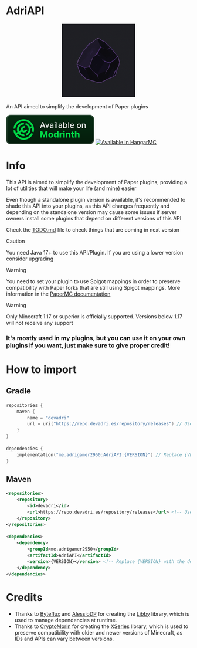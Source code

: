 # AdriAPI

<!--suppress HtmlDeprecatedAttribute -->
<p align="center">
    <img src="./logo.png" height="200" alt="Logo" />
</p>

An API aimed to simplify the development of Paper plugins

[![Available in Modrinth](https://raw.githubusercontent.com/intergrav/devins-badges/refs/heads/v3/assets/cozy/available/modrinth_vector.svg)](https://modrinth.com/plugin/adriapi)
[![Available in HangarMC](https://raw.githubusercontent.com/intergrav/devins-badges/refs/heads/v3/assets/cozy/available/hangar_vector.svg)](https://hangar.papermc.io/devadri/AdriAPI)

# Info

This API is aimed to simplify the development of Paper plugins,
providing a lot of utilities that will make your life (and mine) easier

Even though a standalone plugin version is available, it's recommended to shade this API into your
plugins, as this API changes frequently and depending on the standalone version may cause
some issues if server owners install some plugins that depend on different versions of this API

Check the [TODO.md](https://github.com/Adrigamer2950/AdriAPI/blob/master/TODO.md) file to check things that are coming in next version

> [!CAUTION]
> You need Java 17+ to use this API/Plugin. If you are using a lower version consider upgrading

> [!WARNING]
> You need to set your plugin to use Spigot mappings in order to preserve compatibility with 
> Paper forks that are still using Spigot mappings.
> More information in the [PaperMC documentation](https://docs.papermc.io/paper/dev/project-setup/#plugin-remapping)

> [!WARNING]
> Only Minecraft 1.17 or superior is officially supported. Versions below 1.17 will not receive any support

### It's mostly used in my plugins, but you can use it on your own plugins if you want, just make sure to give proper credit!

# How to import

## Gradle

````kotlin
repositories {
    maven {
        name = "devadri"
        url = uri("https://repo.devadri.es/repository/releases") // Use dev repository for beta builds
    }
}

dependencies {
    implementation("me.adrigamer2950:AdriAPI:{VERSION}") // Replace {VERSION} with the desired version
}
````

## Maven

```xml
<repositories>
    <repository>
        <id>devadri</id>
        <url>https://repo.devadri.es/repository/releases</url> <!-- Use dev repository for beta builds -->
    </repository>
</repositories>

<dependencies>
    <dependency>
        <groupId>me.adrigamer2950</groupId>
        <artifactId>AdriAPI</artifactId>
        <version>{VERSION}</version> <!-- Replace {VERSION} with the desired version -->
    </dependency>
</dependencies>
```

# Credits
- Thanks to [Byteflux](https://github.com/Byteflux) and [AlessioDP](https://github.com/AlessioDP)
  for creating the [Libby](https://github.com/AlessioDP/libby/tree/gradle) library, which is used to manage
  dependencies at runtime.
- Thanks to [CryptoMorin](https://github.com/CryptoMorin) for creating the [XSeries](https://github.com/CryptoMorin/XSeries) library,
  which is used to preserve compatibility with older and newer versions of Minecraft, as IDs and APIs can vary
  between versions.